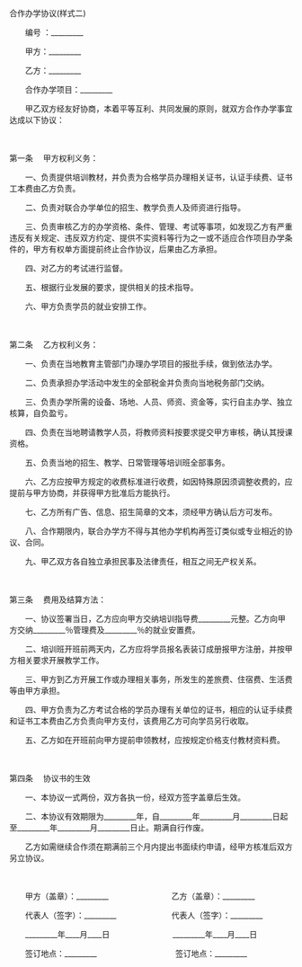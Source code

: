 



合作办学协议(样式二)



 

　　编号 ：_________　　

　　甲方：_________　　

　　乙方：_________　　

　　合作办学项目：_________　　

　　甲乙双方经友好协商，本着平等互利、共同发展的原则，就双方合作办学事宜达成以下协议：

　　

第一条
　甲方权利义务：

　　一、负责提供培训教材，并负责为合格学员办理相关证书，认证手续费、证书工本费由乙方负责。

　　二、负责对联合办学单位的招生、教学负责人及师资进行指导。

　　三、负责审核乙方的办学资格、条件、管理、考试等事项，如发现乙方有严重违反有关规定、违反双方约定、提供不实资料等行为之一或不适应合作项目办学条件的，甲方有权单方面提前终止合作协议，后果由乙方承担。

　　四、对乙方的考试进行监督。

　　五、根据行业发展的要求，提供相关的技术指导。

　　六、甲方负责学员的就业安排工作。

　　

第二条
　乙方权利义务：

　　一、负责在当地教育主管部门办理办学项目的报批手续，做到依法办学。

　　二、负责承担办学活动中发生的全部税金并负责向当地税务部门交纳。

　　三、负责办学所需的设备、场地、人员、师资、资金等，实行自主办学、独立核算，自负盈亏。

　　四、负责在当地聘请教学人员，将教师资料按要求提交甲方审核，确认其授课资格。

　　五、负责当地的招生、教学、日常管理等培训班全部事务。

　　六、乙方应按甲方规定的收费标准进行收费，如因特殊原因须调整收费的，应提前与甲方协商，并获得甲方批准后方能执行。

　　七、乙方所有广告、信息、招生简章的文本，须经甲方确认后方可发布。

　　八、合作期限内，联合办学方不得与其他办学机构再签订类似或专业相近的协议、合同。

　　九、甲乙双方各自独立承担民事及法律责任，相互之间无产权关系。

　　

第三条
　费用及结算方法：

　　一、协议签署当日，乙方应向甲方交纳培训指导费_________元整。乙方向甲方交纳_________％管理费及_________％的就业安置费。

　　二、培训班开班前两天内，乙方应将学员报名表装订成册报甲方注册，并按甲方相关要求开展教学工作。

　　三、甲方到乙方开展工作或办理相关事务，所发生的差旅费、住宿费、生活费等由甲方承担。

　　四、甲方负责为乙方考试合格的学员办理有关单位的证书，相应的认证手续费和证书工本费由乙方负责向甲方支付，该费用乙方可向学员另行收取。

　　五、乙方如在开班前向甲方提前申领教材，应按规定价格支付教材资料费。

　　

第四条
　协议书的生效

　　一、本协议一式两份，双方各执一份，经双方签字盖章后生效。

　　二、本协议有效期限为_________年，自_________年_________月_________日起至_________年_________月_________日止。期满自行作废。

　　乙方如需继续合作须在期满前三个月内提出书面续约申请，经甲方核准后双方另立协议。

　　

　　甲方（盖章）：_________　　　　　　　　乙方（盖章）：_________　　

　　代表人（签字）：_________　　　　　　　代表人（签字）：_________　　

　　_________年____月____日　　　　　　　　_________年____月____日　　

　　签订地点：_________　　　　　　　　　　签订地点：_________